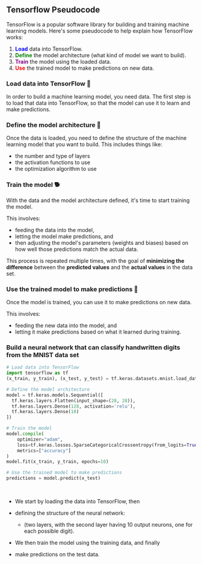 ## Tensorflow Pseudocode

TensorFlow is a popular software library for building and training machine learning models. Here's some pseudocode to help explain how TensorFlow works:

1. <span style="color:blue;font-weight:bold">Load</span> data into TensorFlow.
2. <span style="color:green;font-weight:bold">Define</span> the model architecture (what kind of model we want to build).
3. <span style="color:purple;font-weight:bold">Train</span> the model using the loaded data.
4. <span style="color:red;font-weight:bold">Use</span> the trained model to make predictions on new data.

### Load data into TensorFlow 🚚

In order to build a machine learning model, you need data. The first step is to load that data into TensorFlow, so that the model can use it to learn and make predictions.

### Define the model architecture 📝

Once the data is loaded, you need to define the structure of the machine learning model that you want to build. This includes things like:

* the number and type of layers
* the activation functions to use
* the optimization algorithm to use

### Train the model 🐕

With the data and the model architecture defined, it's time to start training the model.

This involves:

* feeding the data into the model, 
* letting the model make predictions, and
* then adjusting the model's parameters (weights and biases) based on how well those predictions match the actual data.

This process is repeated multiple times, with the goal of **minimizing the difference** between the **predicted values** and the **actual values** in the data set.

### Use the trained model to make predictions 🎾

Once the model is trained, you can use it to make predictions on new data.

This involves:

* feeding the new data into the model, and
* letting it make predictions based on what it learned during training.

### Build a neural network that can classify handwritten digits from the MNIST data set

```py
# Load data into TensorFlow
import tensorflow as tf
(x_train, y_train), (x_test, y_test) = tf.keras.datasets.mnist.load_data()

# Define the model architecture
model = tf.keras.models.Sequential([
  tf.keras.layers.Flatten(input_shape=(28, 28)),
  tf.keras.layers.Dense(128, activation='relu'),
  tf.keras.layers.Dense(10)
])

# Train the model
model.compile(
    optimizer="adam",
    loss=tf.keras.losses.SparseCategoricalCrossentropy(from_logits=True),
    metrics=["accuracy"]
)
model.fit(x_train, y_train, epochs=10)

# Use the trained model to make predictions
predictions = model.predict(x_test)
```

<br>

* We start by loading the data into TensorFlow, then 
* defining the structure of the neural network:
    * (two layers, with the second layer having 10 output neurons, one for each possible digit).

* We then train the model using the training data, and finally
* make predictions on the test data.

<br>
